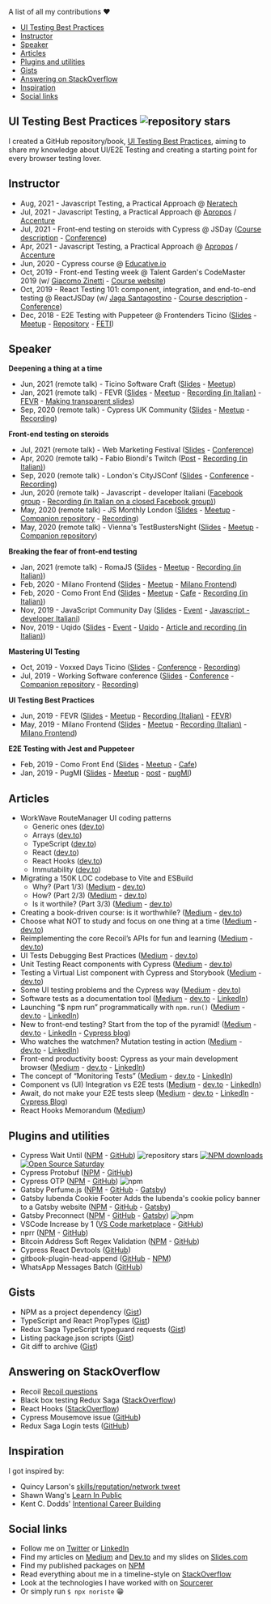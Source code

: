 A list of all my contributions ❤️

- [UI Testing Best Practices](#ui-testing-best-practices)
- [Instructor](#instructor)
- [Speaker](#speaker)
- [Articles](#articles)
- [Plugins and utilities](#plugins-and-utilities)
- [Gists](#gists)
- [Answering on StackOverflow](#answering-on-stackoverflow)
- [Inspiration](#inspiration)
- [Social links](#social-links)


<span id="ui-testing-best-practices"></span>

<!-- <img src="assets/ui-testing-best-practices.jpg" style="width:100%;max-width:300px;display:block;" /> -->

## UI Testing Best Practices ![repository stars](https://img.shields.io/github/stars/noriste/ui-testing-best-practices?style=social)

I created a GitHub repository/book, [UI Testing Best Practices](https://github.com/NoriSte/ui-testing-best-practices), aiming to share my knowledge about UI/E2E Testing and creating a starting point for every browser testing lover.

## Instructor

- Aug, 2021 - Javascript Testing, a Practical Approach @ [Neratech](https://neratech.it/)
- Jul, 2021 - Javascript Testing, a Practical Approach @ [Apropos](https://www.apropos.srl) / [Accenture](https://www.accenture.com/it-it)
- Jul, 2021 - Front-end testing on steroids with Cypress @ JSDay ([Course description](https://2021.jsday.it/workshop/front-end-testing.html) - [Conference](https://2021.jsday.it/))
- Apr, 2021 - Javascript Testing, a Practical Approach @ [Apropos](https://www.apropos.srl) / [Accenture](https://www.accenture.com/it-it)
- Jun, 2020 - Cypress course @ [Educative.io](https://www.educative.io/courses/front-end-testing-integration)
- Oct, 2019 - Front-end Testing week @ Talent Garden's CodeMaster 2019 (w/ [Giacomo Zinetti](https://github.com/gcmznt) - [Course website](https://talentgarden.org/it/innovation-school/corsi/full-time/codemaster/))
- Oct, 2019 - React Testing 101: component, integration, and end-to-end testing @ ReactJSDay (w/ [Jaga Santagostino](https://jagasantagostino.com/) - [Course description](https://2019.reactjsday.it/workshops/react-testing-101.html) - [Conference](https://2019.reactjsday.it/))
- Dec, 2018 - E2E Testing with Puppeteer @ Frontenders Ticino ([Slides](https://slides.com/noriste/e2e-testing-workshop-feti) -
[Meetup](https://www.meetup.com/it-IT/FrontEnders-Ticino/events/258183736/) - [Repository](https://github.com/NoriSte/feti-workshop-e2e-testing-with-puppeteer) -
[FETI](http://www.frontenders.ch))

## Speaker
<span id="talks"></span>

**Deepening a thing at a time**
- Jun, 2021 (remote talk) - Ticino  Software Craft ([Slides](https://slides.com/noriste/front-end-testing-on-steroids-ticino-software-craft) - [Meetup](https://www.meetup.com/it-IT/Ticino-Software-Craft/events/277959960/))
- Jan, 2021 (remote talk) - FEVR ([Slides](https://slides.com/noriste/keep-calm-and-forget-fomo) -
  [Meetup](https://www.fevr.it/eventi/2021/01/keep-calm-and-forget-fomo/) - [Recording (in Italian)](https://www.facebook.com/matteoguidotto/videos/10225351965330012?t=960) - [FEVR](http://www.fevr.it) - [Making transparent slides](https://twitter.com/NoriSte/status/1354801517178437633))
- Sep, 2020 (remote talk) - Cypress UK Community ([Slides](https://slides.com/noriste/deepening-a-thing-at-a-time) - [Meetup](https://www.meetup.com/it-IT/Cypress-io-UK-Community/events/273279564/) - [Recording](https://www.youtube.com/watch?v=3VPbOZ6jhc4))

**Front-end testing on steroids**
- Jul, 2021 (remote talk) - Web Marketing Festival ([Slides](https://slides.com/noriste/wmf-cypress-talk-no-green-screen) - [Conference](https://www.webmarketingfestival.it/))
- Apr, 2020 (remote talk) - Fabio Biondi's Twitch ([Post](https://www.facebook.com/groups/fabiobiondi.training/permalink/1059756944429975/) - [Recording (in Italian)](https://www.twitch.tv/videos/993502982))
- Sep, 2020 (remote talk) - London's CityJSConf ([Slides](https://slides.com/noriste/frontend-testing-on-steroids-v2) - [Conference](https://cityjsconf.org/home) - [Recording](https://youtu.be/sP7dtZm_Wx0?t=19410))
- Jun, 2020 (remote talk) - Javascript - developer Italiani ([Facebook group](https://www.facebook.com/groups/javascript.developer.italiani/) - [Recording (in Italian on a closed Facebook group)](https://www.facebook.com/groups/javascript.developer.italiani/permalink/660294644522845/))
- May, 2020 (remote talk) - JS Monthly London ([Slides](https://slides.com/noriste/frontend-testing-on-steroids-v2) - [Meetup](https://www.meetup.com/it-IT/js-monthly/events/270355422/) - [Companion repository](https://github.com/NoriSte/frontend-testing-on-steroids-v2) - [Recording](https://www.youtube.com/watch?v=PA2m6exjMtw))
- May, 2020 (remote talk) - Vienna's TestBustersNight ([Slides](https://slides.com/noriste/frontend-testing-on-steroids) - [Meetup](https://www.meetup.com/it-IT/Agile-Test-Automation-Meetup-VIENNA/events/268191187/) - [Companion repository](https://github.com/NoriSte/frontend-testing-on-steroids))

**Breaking the fear of front-end testing**
- Jan, 2021 (remote talk) - RomaJS ([Slides](https://slides.com/noriste/breaking-the-fear-of-front-end-testing-vertical) - [Meetup](https://www.meetup.com/RomaJS/events/275625814/) - [Recording (in Italian)](https://youtu.be/8DZ3rlVh3Rg?t=522))
- Feb, 2020 - Milano Frontend ([Slides](https://slides.com/noriste/breaking-the-fear-of-front-end-testing) -
  [Meetup](https://www.meetup.com/it-IT/milano-front-end/events/268795702/) - [Milano Frontend](https://www.meetup.com/it-IT/milano-front-end/))
- Feb, 2020 - Como Front End ([Slides](https://slides.com/noriste/breaking-the-fear-of-front-end-testing) -
  [Meetup](https://www.meetup.com/it-IT/Como-CaFE/events/266806426/) - [Cafe](https://www.meetup.com/it-IT/Como-and-Frontend-CaFE/) - [Recording (in Italian)](https://www.youtube.com/watch?v=aDqylR2fNJ4&feature=emb_title))
- Nov, 2019 - JavaScript Community Day ([Slides](https://slides.com/noriste/breaking-the-fear-of-front-end-testing-20m) - [Event](https://www.eventbrite.it/e/biglietti-javascript-community-day-73099501577#) - [Javascript - developer Italiani](https://www.facebook.com/groups/javascript.developer.italiani/))
- Nov, 2019 - Uqido ([Slides](https://slides.com/noriste/breaking-the-fear-of-front-end-testing) - [Event](https://www.eventbrite.it/e/biglietti-breaking-the-fear-of-front-end-testing-uqido-talks-about-79136099203#) - [Uqido](https://www.uqido.com) - [Article and recording (in Italian)](https://tech.uqido.com/2019/11/21/breaking-the-fear-of-front-end-testing-uqido-talks-about/))

**Mastering UI Testing**
- Oct, 2019 - Voxxed Days Ticino ([Slides](https://slides.com/noriste/voxxed-days-ticino-2019-mastering-ui-testing#/) -
  [Conference](https://voxxeddays.com/ticino/) - [Recording](https://www.youtube.com/watch?v=RwWz4hllDtg&list=PLRsbF2sD7JVorYibvQrrG34UQ6YE3PaVP))
- Jul, 2019 - Working Software conference ([Slides](https://slides.com/noriste/working-software-2019-mastering-ui-testing) -
  [Conference](https://www.agilemovement.it/workingsoftware/) - [Companion repository](https://github.com/NoriSte/working-software-mastering-ui-testing) - [Recording](https://vimeo.com/352893293))

**UI Testing Best Practices**
- Jun, 2019 - FEVR ([Slides](https://slides.com/noriste/fevr-ui-testing-best-practices) -
  [Meetup](http://www.fevr.it/eventi/2019/06/ui-testing-best-practices/) - [Recording (Italian)](https://www.facebook.com/matteoguidotto/videos/10219953432210058) - [FEVR](http://www.fevr.it))
- May, 2019 - Milano Frontend ([Slides](https://slides.com/noriste/milano-frontend-ui-testing-best-practices#/) -
  [Meetup](https://www.meetup.com/it-IT/milano-front-end/events/256620617/) - [Recording (Italian)](https://www.facebook.com/milanofrontendmeetup/videos/2312725798938924/) - [Milano Frontend](https://www.meetup.com/it-IT/milano-front-end/))

**E2E Testing with Jest and Puppeteer**
- Feb, 2019 - Como Front End ([Slides](https://slides.com/noriste/e2e-testing-workshop-cafe#/) -
  [Meetup](https://www.meetup.com/it-IT/Como-and-Frontend-CaFE/events/259556783/) - [Cafe](https://www.meetup.com/it-IT/Como-and-Frontend-CaFE/))
- Jan, 2019 - PugMI ([Slides](https://slides.com/noriste/e2e-testing-talk-grusp#/) -
  [Meetup](https://www.meetup.com/it-IT/MilanoPHP/events/256407565/) - [post](https://milano.grusp.org/2018/12/e2e-testing-con-jest-e-puppeteer/) - [pugMI](https://milano.grusp.org))



## Articles

- WorkWave RouteManager UI coding patterns
  - Generic ones ([dev.to](https://dev.to/noriste/routemanager-ui-coding-patterns-generic-ones-4iaa))
  - Arrays ([dev.to](https://dev.to/noriste/routemanager-ui-coding-patterns-arrays-1kcn))
  - TypeScript ([dev.to](https://dev.to/noriste/routemanager-ui-coding-patterns-typescript-42hb))
  - React ([dev.to](https://dev.to/noriste/routemanager-ui-coding-patterns-react-38df))
  - React Hooks ([dev.to](https://dev.to/noriste/routemanager-ui-coding-patterns-react-hooks-4f7l))
  - Immutability ([dev.to](https://dev.to/noriste/routemanager-ui-coding-patterns-immutability-5bic))
- Migrating a 150K LOC codebase to Vite and ESBuild
  - Why? (Part 1/3) ([Medium](https://noriste.medium.com/migrating-a-150k-loc-codebase-to-vite-and-esbuild-why-part-1-3-4ccd9bea2a61) - [dev.to](https://dev.to/noriste/migrating-a-150k-loc-codebase-to-vite-and-esbuild-why-part-1-3-2idj))
  - How? (Part 2/3) ([Medium](https://noriste.medium.com/migrating-a-150k-loc-codebase-to-vite-and-esbuild-how-part-2-3-91b0b873f388) - [dev.to](https://dev.to/noriste/migrating-a-150k-loc-codebase-to-vite-and-esbuild-how-part-2-3-1c08))
  - Is it worthile? (Part 3/3) ([Medium](https://noriste.medium.com/migrating-a-150k-loc-codebase-to-vite-and-esbuild-is-it-worthwhile-part-3-3-5a12894bac96) - [dev.to](https://dev.to/noriste/migrating-a-150k-loc-codebase-to-vite-and-esbuild-is-it-worthwhile-part-3-3-339k))
- Creating a book-driven course: is it worthwhile? ([Medium](https://medium.com/@NoriSte/creating-a-book-driven-course-is-it-worthwhile-1514bb1eb434) - [dev.to](https://dev.to/noriste/creating-a-book-driven-course-is-it-worthwhile-42ef))
- Choose what NOT to study and focus on one thing at a time ([Medium](https://medium.com/@NoriSte/choose-what-not-to-study-and-focus-on-one-thing-at-a-time-b7304ac2a125) - [dev.to](https://dev.to/noriste/choose-what-not-to-study-and-focus-on-one-thing-at-a-time-3ben))
- Reimplementing the core Recoil’s APIs for fun and learning ([Medium](https://noriste.medium.com/reimplementing-the-core-recoils-apis-for-fun-and-learning-eb1402c1daf9) - [dev.to](https://dev.to/noriste/reimplementing-the-core-recoil-s-apis-for-fun-and-learning-40da))
- UI Tests Debugging Best Practices ([Medium](https://medium.com/@NoriSte/ui-tests-debugging-best-practices-789c4ed4daf6?sk=c6056f124f40b15e09669e5839e9f814) - [dev.to](https://dev.to/noriste/ui-tests-debugging-best-practices-1eg3))
- Unit Testing React components with Cypress  ([Medium](https://medium.com/@NoriSte/unit-testing-react-components-with-cypress-4d4cf8cd59a0) - [dev.to](https://dev.to/noriste/unit-testing-react-components-with-cypress-5fk2))
- Testing a Virtual List component with Cypress and Storybook ([Medium](https://medium.com/@NoriSte/testing-a-virtual-list-component-with-cypress-and-storybook-494dc2d1d26b) - [dev.to](https://dev.to/noriste/testing-a-virtual-list-component-with-cypress-and-storybook-3lam))
- Some UI testing problems and the Cypress way ([Medium](https://medium.com/@NoriSte/some-ui-testing-problems-and-the-cypress-way-22312ab986e3) - [dev.to](https://dev.to/noriste/some-ui-testing-problems-and-the-cypress-way-1167))
- Software tests as a documentation tool ([Medium](https://medium.com/@NoriSte/software-tests-as-a-documentation-tool-e1c463bad1be) - [dev.to](https://dev.to/noriste/software-tests-as-a-documentation-tool-36pl) - [LinkedIn](https://www.linkedin.com/pulse/software-tests-documentation-tool-stefano-magni))
- Launching “\$ npm run” programmatically with `npm.run()` ([Medium](https://medium.com/@NoriSte/launching-npm-run-programmatically-with-npm-run-f2a1b8a569a6) - [dev.to](https://dev.to/noriste/launching-npm-run-programmatically-with-npm-run-3mmc) - [LinkedIn](https://www.linkedin.com/pulse/launching-npm-run-programmatically-npmrun-stefano-magni))
- New to front-end testing? Start from the top of the pyramid! ([Medium](https://medium.com/@NoriSte/new-to-front-end-testing-start-from-the-top-of-the-pyramid-a0039615353c) - [dev.to](https://dev.to/noriste/new-to-front-end-testing-start-from-the-top-of-the-pyramid-36kj) - [LinkedIn](https://www.linkedin.com/pulse/new-front-end-testing-start-from-top-thepyramid-stefano-magni) - [Cypress blog](https://www.cypress.io/blog/2019/10/10/guest-post-new-to-front-end-testing-start-from-the-top-of-the-pyramid/))
- Who watches the watchmen? Mutation testing in action ([Medium](https://medium.com/@NoriSte/who-watches-the-watchmen-mutation-testing-in-action-4c56e014631) - [dev.to](https://dev.to/noriste/who-watches-the-watchmen-mutation-testing-in-action-3889) - [LinkedIn](https://www.linkedin.com/pulse/who-watches-watchmen-mutation-testing-action-stefano-magni))
- Front-end productivity boost: Cypress as your main development browser ([Medium](https://medium.com/@NoriSte/front-end-productivity-boost-cypress-as-your-main-development-browser-f08721123498) - [dev.to](https://dev.to/noriste/front-end-productivity-boost-cypress-as-your-main-development-browser-5cdk) - [LinkedIn](https://www.linkedin.com/pulse/front-end-productivity-boost-cypress-your-main-browser-stefano-magni/))
- The concept of “Monitoring Tests” ([Medium](https://medium.com/@NoriSte/the-concept-of-monitoring-tests-d7cb5af514e5) - [dev.to](https://dev.to/noriste/the-concept-of-monitoring-tests-4l5j) - [LinkedIn](https://www.linkedin.com/pulse/concept-monitoring-tests-stefano-magni/))
- Component vs (UI) Integration vs E2E tests ([Medium](https://medium.com/@NoriSte/component-vs-ui-integration-vs-e2e-tests-f02b575339dc) - [dev.to](https://dev.to/noriste/component-vs-ui-integration-vs-e2e-tests-3i0d) - [LinkedIn](https://www.linkedin.com/pulse/component-vs-ui-integration-e2e-tests-stefano-magni/))
- Await, do not make your E2E tests sleep  ([Medium](https://medium.com/@NoriSte/await-do-not-sleep-your-e2e-tests-df67e051b409) - [dev.to](https://dev.to/noriste/await-do-not-make-your-e2e-tests-sleep-4g1o) - [LinkedIn](https://www.linkedin.com/pulse/await-do-make-your-e2e-tests-sleep-stefano-magni/) - [Cypress Blog](https://www.cypress.io/blog/2019/08/21/guest-post-await-do-not-make-your-e2e-tests-sleep/))
- React Hooks Memorandum ([Medium](https://medium.com/@NoriSte/react-hooks-memorandum-bf1c2758a672))

## Plugins and utilities

- Cypress Wait Until ([NPM](https://www.npmjs.com/package/cypress-wait-until) -
[GitHub](https://github.com/NoriSte/cypress-wait-until)) ![repository stars](https://img.shields.io/github/stars/noriste/cypress-wait-until?style=social)
[![NPM downloads](https://img.shields.io/npm/dm/cypress-wait-until?color=CB3836)](https://www.npmjs.com/package/cypress-wait-until)
[![Open Source
Saturday](https://img.shields.io/badge/%E2%9D%A4%EF%B8%8F-open%20source%20saturday-F64060.svg)](https://www.meetup.com/it-IT/Open-Source-Saturday-Milano/)
- Cypress Protobuf ([NPM](https://www.npmjs.com/package/cypress-protobuf) - [GitHub](https://github.com/NoriSte/cypress-protobuf))
- Cypress OTP ([NPM](https://www.npmjs.com/package/cypress-otp) -
[GitHub](https://github.com/NoriSte/cypress-otp)) ![npm](https://img.shields.io/npm/dm/cypress-otp?color=CB3836)
- Gatsby Perfume.js ([NPM](https://www.npmjs.com/package/gatsby-plugin-perfume.js) -
[GitHub](https://github.com/NoriSte/gatsby-plugin-perfume.js) - [Gatsby](https://www.gatsbyjs.org/packages/gatsby-plugin-perfume.js/))
- Gatsby Iubenda Cookie Footer
Adds the Iubenda's cookie policy banner to a Gatsby website ([NPM](https://www.npmjs.com/package/gatsby-plugin-iubenda-cookie-footer) -
[GitHub](https://github.com/NoriSte/gatsby-plugin-iubenda-cookie-footer) - [Gatsby](https://www.gatsbyjs.org/packages/gatsby-plugin-iubenda-cookie-footer/))
- Gatsby Preconnect
([NPM](https://www.npmjs.com/package/gatsby-plugin-preconnect) -
[GitHub](https://github.com/NoriSte/gatsby-plugin-preconnect) - [Gatsby](https://www.gatsbyjs.org/packages/gatsby-plugin-preconnect/))
![npm](https://img.shields.io/npm/dm/gatsby-plugin-preconnect?color=CB3836)
- VSCode Increase by 1 ([VS Code
marketplace](https://marketplace.visualstudio.com/items?itemName=noriste.increase-by-1) -
[GitHub](https://github.com/NoriSte/increase-by-1))
<span id="other-utilities-for-conio"></span>
- nprr ([NPM](https://www.npmjs.com/package/nprr) - [GitHub](https://github.com/NoriSte/nprr))
- Bitcoin Address Soft Regex Validation
([NPM](https://www.npmjs.com/package/bitcoin-address-soft-regex-validation) -
[GitHub](https://github.com/NoriSte/bitcoin-address-soft-regex-validation))
- Cypress React Devtools ([GitHub](https://github.com/NoriSte/cypress-react-devtools))
- gitbook-plugin-head-append ([GitHub](https://github.com/noriste/gitbook-plugin-head-append) - [NPM](https://www.npmjs.com/package/gitbook-plugin-head-append))
- WhatsApp Messages Batch ([GitHub](https://github.com/NoriSte/whatsapp-messages-batch))

<!-- ## PRs

**Applitools Eyes Storybook**: Fix storybook 5 support ([GitHub](https://github.com/applitools/eyes-storybook/pull/23))

**Cypress Testing Library**: Cypress commands return jQuery objects ([GitHub](https://github.com/testing-library/cypress-testing-library/pull/62))

**Cypress**: Fix the cy.stub TypeScript signature ([GitHub](https://github.com/cypress-io/cypress/pull/4302))

**Gatsby Brotli and Zopfli plugins**: Allow placing the files in a dedicated directory ([GitHub
Brotli](https://github.com/ovhemert/gatsby-plugin-brotli/pull/6) - [GitHub Zopfli](https://github.com/ovhemert/gatsby-plugin-zopfli/pull/8))

**Cypress Skip and Only UI**: Add support to modules ([GitHub](https://github.com/bahmutov/cypress-skip-and-only-ui/pull/50))

**Percy Cypress**: Add TypeScript types ([GitHub](https://github.com/percy/percy-cypress/pull/96))

**Reveal.js (and slides.com too, obviously) on touch devices**: Remove the thin area between the
down arrow and the progress bar ([GitHub](https://github.com/hakimel/reveal.js/pull/2410) - [Open
Source Saturday](https://www.meetup.com/it-IT/Open-Source-Saturday-Milano/)) [![Open Source
Saturday](https://img.shields.io/badge/%E2%9D%A4%EF%B8%8F-open%20source%20saturday-F64060.svg)](https://www.meetup.com/it-IT/Open-Source-Saturday-Milano/)

**Gatsby GTM plugin**: Allow placing the GTM script at the end of the tag
([GitHub](https://github.com/gatsbyjs/gatsby/pull/13424))

**Jest Mock Console**: Using it for log analysis instead of log suppressing ([GitHub](https://github.com/bpedersen/jest-mock-console/pull/6)) -->

## Gists

- NPM as a project dependency ([Gist](https://gist.github.com/NoriSte/0900e44b1a5e7854eb2f1c254eb26763))
- TypeScript and React PropTypes ([Gist](https://gist.github.com/NoriSte/c478bbcad9a83e7854d3748606c9f848))
- Redux Saga TypeScript typeguard requests ([Gist](https://gist.github.com/NoriSte/936096262be7af6b6bd4cba7a71640d9))
- Listing package.json scripts ([Gist](https://gist.github.com/NoriSte/c9edb4e56dce4a609b1df3265fbb13af))
- Git diff to archive ([Gist](https://gist.github.com/NoriSte/a5de5b24893879995e44b7a69d443f08))

## Answering on StackOverflow

- Recoil [Recoil questions](https://stackoverflow.com/search?q=user%3A700707+%5Brecoiljs%5D)
- Black box testing Redux Saga ([StackOverflow](https://stackoverflow.com/questions/55734309/im-struggling-to-test-this-redux-saga/56017095#56017095))
- React Hooks ([StackOverflow](https://stackoverflow.com/questions/54741142/converting-my-class-based-component-into-functional-components-using-hooks/54741742#54741742))
- Cypress Mousemove issue ([GitHub](https://github.com/NoriSte/cypress-mousemove-issue))
- Redux Saga Login tests
([GitHub](https://github.com/NoriSte/redux-saga-login-react-example))

## Inspiration

I got inspired by:

- Quincy Larson's [skills/reputation/network tweet](https://mobile.twitter.com/ossia/status/1079942716480344065?s=19)
- Shawn Wang's [Learn In Public](https://www.swyx.io/writing/learn-in-public/)
- Kent C. Dodds' [Intentional Career Building](https://kentcdodds.com/blog/intentional-career-building/)

## Social links

- Follow me on [Twitter](https://twitter.com/NoriSte) or [LinkedIn](https://www.linkedin.com/in/noriste/)
- Find my articles on [Medium](https://medium.com/@NoriSte) and [Dev.to](https://dev.to/noriste) and my slides on [Slides.com](https://slides.com/noriste)
- Find my published packages on [NPM](https://www.npmjs.com/settings/noriste/packages)
- Read everything about me in a timeline-style on [StackOverflow](https://stackoverflow.com/users/700707/noriste)
- Look at the technologies I have worked with on [Sourcerer](https://sourcerer.io/noriste)
- Or simply run `$ npx noriste` 😁
